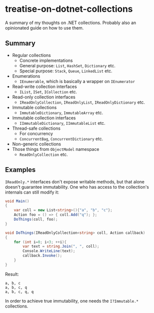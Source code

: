 # treatise-on-dotnet-collections
A summary of my thoughts on .NET collections. Probably also an opinionated guide on how to use them.


## Summary

- Regular collections
  - Concrete implementations
  - General purpose: `List`, `HashSet`, `Dictionary` etc.
  - Special purpose: `Stack`, `Queue`, `LinkedList` etc.
- Enumerations
  - `IEnumerable`, which is basically a wrapper on `IEnumerator`
- Read-write collection interfaces
  - `IList`, `ISet`, `ICollection` etc.
- Read-only collection interfaces
  - `IReadOnlyCollection`, `IReadOnlyList`, `IReadOnlyDictionary` etc.
- Immutable collections
  - `ImmutableDictionary`, `ImmutableArray` etc.
- Immutable collection interfaces
  - `IImmutableDictionary`, `IImmutableList` etc.
- Thread-safe collections
  - For concurrency
  - `ConcurrentBag`, `ConcurrentDictionary` etc.
- Non-generic collections
- Those things from `ObjectModel` namespace
  - `ReadOnlyCollection` etc.

## Examples

`IReadOnly.*` interfaces don't expose writable methods, but that alone doesn't guarantee immutability. One who has access to the collection's internals can still modify it:

```c#
void Main()
{
	var coll = new List<string>(){"a", "b", "c"};
	Action foo = () => { coll.Add("q"); };
	DoThings(coll, foo);
}

void DoThings(IReadOnlyCollection<string> coll, Action callback)
{
	for (int i=0; i<3; ++i){
		var text = string.Join(", ", coll);
		Console.WriteLine(text);
		callback.Invoke();
	}
}
```

Result:
```
a, b, c
a, b, c, q
a, b, c, q, q
```

In order to achieve true immutability, one needs the `I?Immutable.*` collections.
